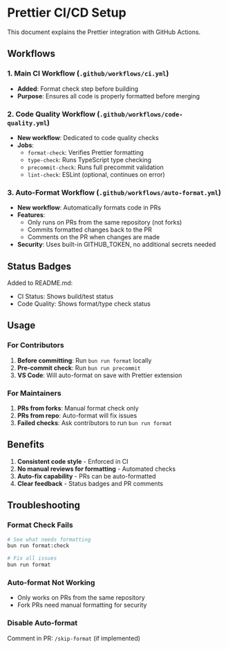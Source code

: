# Prettier CI/CD Setup

This document explains the Prettier integration with GitHub Actions.

## Workflows

### 1. Main CI Workflow (`.github/workflows/ci.yml`)

- **Added**: Format check step before building
- **Purpose**: Ensures all code is properly formatted before merging

### 2. Code Quality Workflow (`.github/workflows/code-quality.yml`)

- **New workflow**: Dedicated to code quality checks
- **Jobs**:
  - `format-check`: Verifies Prettier formatting
  - `type-check`: Runs TypeScript type checking
  - `precommit-check`: Runs full precommit validation
  - `lint-check`: ESLint (optional, continues on error)

### 3. Auto-Format Workflow (`.github/workflows/auto-format.yml`)

- **New workflow**: Automatically formats code in PRs
- **Features**:
  - Only runs on PRs from the same repository (not forks)
  - Commits formatted changes back to the PR
  - Comments on the PR when changes are made
- **Security**: Uses built-in GITHUB_TOKEN, no additional secrets needed

## Status Badges

Added to README.md:

- CI Status: Shows build/test status
- Code Quality: Shows format/type check status

## Usage

### For Contributors

1. **Before committing**: Run `bun run format` locally
2. **Pre-commit check**: Run `bun run precommit`
3. **VS Code**: Will auto-format on save with Prettier extension

### For Maintainers

1. **PRs from forks**: Manual format check only
2. **PRs from repo**: Auto-format will fix issues
3. **Failed checks**: Ask contributors to run `bun run format`

## Benefits

1. **Consistent code style** - Enforced in CI
2. **No manual reviews for formatting** - Automated checks
3. **Auto-fix capability** - PRs can be auto-formatted
4. **Clear feedback** - Status badges and PR comments

## Troubleshooting

### Format Check Fails

```bash
# See what needs formatting
bun run format:check

# Fix all issues
bun run format
```

### Auto-format Not Working

- Only works on PRs from the same repository
- Fork PRs need manual formatting for security

### Disable Auto-format

Comment in PR: `/skip-format` (if implemented)
